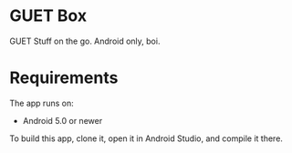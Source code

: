 # GUET Box

GUET Stuff on the go. Android only, boi.

# Requirements

The app runs on:

* Android 5.0 or newer

To build this app, clone it, open it in
Android Studio, and compile it there.

